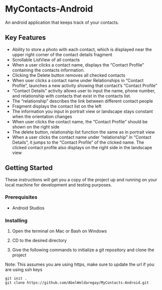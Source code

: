 # 	MyContacts-Android
An android application that keeps track of your contacts.

## Key Features
- Ability to store a photo with each contact, which is displayed near the upper
right corner of the contact details fragment
- Scrollable ListView of all contacts
- When a user clicks a contact name, displays the “Contact Profile” containing the
contacts information.
- Clicking the Delete button removes all checked contacts
- When user clicks a contact name under Relationships in “Contact Profile”,
launches a new activity showing that contact’s “Contact Profile”
- “Contact Details” activity allows user to input the name, phone number, and
relationship with contacts that exist in the contacts list.
- The “relationship” describes the link between different contact people
- Fragment displays the contact list on the left
- The information you input in portrait view or landscape stays
constant when the orientation changes
- When user clicks the contact name, the “Contact Profile” should be shown on the
right side
- The delete button, relationship list function the same as in portrait view
- When a user clicks the contact name under “relationship” in “Contact Details”, it
jumps to the “Contact Profile” of the clicked name. The clicked contact profile
 also displays on the right side in the landscape view

## Getting Started
These instructions will get you a copy of the project up and running on your local machine for development and testing purposes.

### Prerequisites
- Android Studios
### Installing
1. Open the terminal on Mac or Bash on Windows

2. CD to the desired directory

3. Give the following commands to initialize a git repository and clone the project

Note: This assumes you are using https, make sure to update the url if you are using ssh keys
```
git init .
git clone https://github.com/AbelWeldaregay/MyContacts-Android.git
```
